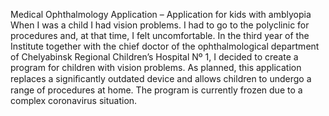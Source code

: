 Medical Ophthalmology Application – Application for kids with amblyopia
When I was a child I had vision problems. I had to go to the polyclinic for procedures and, at that time, I felt uncomfortable. 
In the third year of the Institute together with the chief doctor of the ophthalmological department of Chelyabinsk Regional Children’s Hospital Nº 1,
I decided to create a program for children with vision problems.
As planned, this application replaces a signiﬁcantly outdated device and allows children to undergo a range of procedures at home.
The program is currently frozen due to a complex coronavirus situation.
